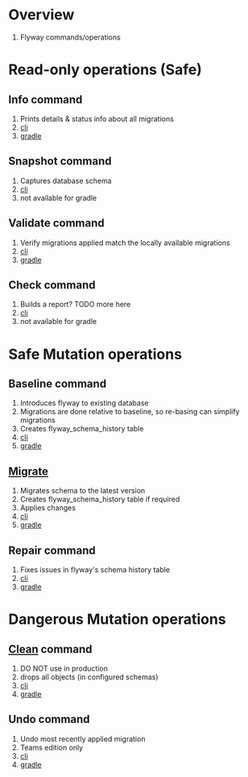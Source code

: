 # Overview

1. Flyway commands/operations

# Read-only operations (Safe)

## Info command

1. Prints details & status info about all migrations
1. [cli](https://documentation.red-gate.com/fd/info-184127459.html)
1. [gradle](https://documentation.red-gate.com/fd/gradle-task-flywayinfo-184127426.html)

## Snapshot command

1. Captures database schema
1. [cli](https://documentation.red-gate.com/fd/snapshot-184127462.html)
1. not available for gradle

## Validate command

1. Verify migrations applied match the locally available migrations
1. [cli](https://documentation.red-gate.com/fd/validate-184127464.html)
1. [gradle](https://documentation.red-gate.com/fd/gradle-task-flywayvalidate-184127430.html)

## Check command

1. Builds a report? TODO more here
1. [cli](https://documentation.red-gate.com/fd/check-184127457.html)
1. not available for gradle

# Safe Mutation operations

## Baseline command

1. Introduces flyway to existing database
1. Migrations are done relative to baseline, so re-basing can simplify migrations
1. Creates flyway_schema_history table
1. [cli](https://documentation.red-gate.com/fd/baseline-184127456.html)
1. [gradle](https://flywaydb.org/documentation/usage/gradle/baseline)

## [Migrate](https://flywaydb.org/documentation/usage/commandline/migrate)

1. Migrates schema to the latest version
1. Creates flyway_schema_history table if required
1. Applies changes
1. [cli](https://flywaydb.org/documentation/usage/commandline/migrate)
1. [gradle](https://documentation.red-gate.com/fd/gradle-task-flywaymigrate-184127427.html)

## Repair command

1. Fixes issues in flyway's schema history table
1. [cli](https://documentation.red-gate.com/fd/repair-184127461.html)
1. [gradle](https://documentation.red-gate.com/fd/gradle-task-flywayrepair-184127428.html)

# Dangerous Mutation operations

## [Clean](https://documentation.red-gate.com/fd/clean-184127458.html) command

1. DO NOT use in production
1. drops all objects (in configured schemas)
1. [cli](https://documentation.red-gate.com/fd/clean-184127458.html)
1. [gradle](https://documentation.red-gate.com/fd/gradle-task-flywayclean-184127425.html)

## Undo command

1. Undo most recently applied migration
1. Teams edition only
1. [cli](https://documentation.red-gate.com/fd/undo-184127463.html)
1. [gradle](https://documentation.red-gate.com/fd/gradle-task-flywayundo-184127429.html)
